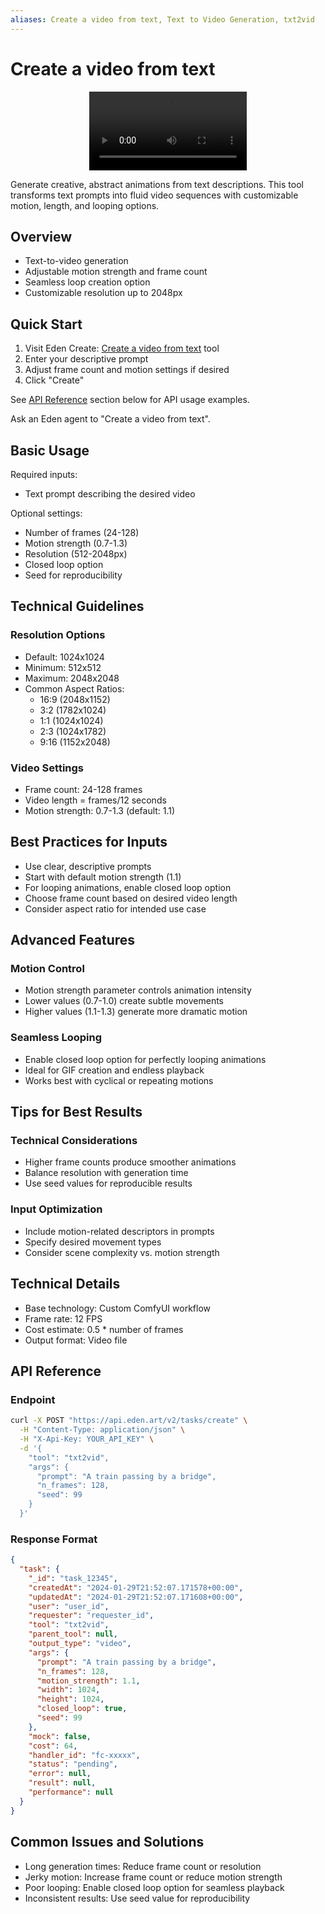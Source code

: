 ```yaml
---
aliases: Create a video from text, Text to Video Generation, txt2vid
---
```


# Create a video from text
<div align="center">
<video width="50%" controls>
            <source src="https://edenartlab-prod-data.s3.us-east-1.amazonaws.com/app/txt2vid_lora_opt.mp4" type="video/mp4" />
            </video>
</div>


Generate creative, abstract animations from text descriptions. This tool transforms text prompts into fluid video sequences with customizable motion, length, and looping options.

## Overview

- Text-to-video generation
- Adjustable motion strength and frame count
- Seamless loop creation option
- Customizable resolution up to 2048px

## Quick Start

1. Visit Eden Create: [Create a video from text](https://beta.eden.art/create/txt2vid) tool
2. Enter your descriptive prompt
3. Adjust frame count and motion settings if desired
4. Click "Create"

See [API Reference](#api-reference) section below for API usage examples.

Ask an Eden agent to "Create a video from text".

## Basic Usage

Required inputs:
- Text prompt describing the desired video

Optional settings:
- Number of frames (24-128)
- Motion strength (0.7-1.3)
- Resolution (512-2048px)
- Closed loop option
- Seed for reproducibility

## Technical Guidelines

### Resolution Options
- Default: 1024x1024
- Minimum: 512x512
- Maximum: 2048x2048
- Common Aspect Ratios:
  - 16:9 (2048x1152)
  - 3:2 (1782x1024)
  - 1:1 (1024x1024)
  - 2:3 (1024x1782)
  - 9:16 (1152x2048)

### Video Settings
- Frame count: 24-128 frames
- Video length = frames/12 seconds
- Motion strength: 0.7-1.3 (default: 1.1)

## Best Practices for Inputs

- Use clear, descriptive prompts
- Start with default motion strength (1.1)
- For looping animations, enable closed loop option
- Choose frame count based on desired video length
- Consider aspect ratio for intended use case

## Advanced Features

### Motion Control
- Motion strength parameter controls animation intensity
- Lower values (0.7-1.0) create subtle movements
- Higher values (1.1-1.3) generate more dramatic motion

### Seamless Looping
- Enable closed loop option for perfectly looping animations
- Ideal for GIF creation and endless playback
- Works best with cyclical or repeating motions

## Tips for Best Results

### Technical Considerations
- Higher frame counts produce smoother animations
- Balance resolution with generation time
- Use seed values for reproducible results

### Input Optimization
- Include motion-related descriptors in prompts
- Specify desired movement types
- Consider scene complexity vs. motion strength

## Technical Details

- Base technology: Custom ComfyUI workflow
- Frame rate: 12 FPS
- Cost estimate: 0.5 * number of frames
- Output format: Video file

## API Reference

### Endpoint
```bash
curl -X POST "https://api.eden.art/v2/tasks/create" \
  -H "Content-Type: application/json" \
  -H "X-Api-Key: YOUR_API_KEY" \
  -d '{
    "tool": "txt2vid",
    "args": {
      "prompt": "A train passing by a bridge",
      "n_frames": 128,
      "seed": 99
    }
  }'
```

### Response Format
```json
{
  "task": {
    "_id": "task_12345",
    "createdAt": "2024-01-29T21:52:07.171578+00:00",
    "updatedAt": "2024-01-29T21:52:07.171608+00:00",
    "user": "user_id",
    "requester": "requester_id",
    "tool": "txt2vid",
    "parent_tool": null,
    "output_type": "video",
    "args": {
      "prompt": "A train passing by a bridge",
      "n_frames": 128,
      "motion_strength": 1.1,
      "width": 1024,
      "height": 1024,
      "closed_loop": true,
      "seed": 99
    },
    "mock": false,
    "cost": 64,
    "handler_id": "fc-xxxxx",
    "status": "pending",
    "error": null,
    "result": null,
    "performance": null
  }
}
```

## Common Issues and Solutions

- Long generation times: Reduce frame count or resolution
- Jerky motion: Increase frame count or reduce motion strength
- Poor looping: Enable closed loop option for seamless playback
- Inconsistent results: Use seed value for reproducibility
